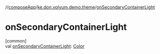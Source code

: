 //[composeApp](../../index.md)/[ke.don.volyum.demo.theme](index.md)/[onSecondaryContainerLight](on-secondary-container-light.md)

# onSecondaryContainerLight

[common]\
val [onSecondaryContainerLight](on-secondary-container-light.md): [Color](https://developer.android.com/reference/kotlin/androidx/compose/ui/graphics/Color.html)